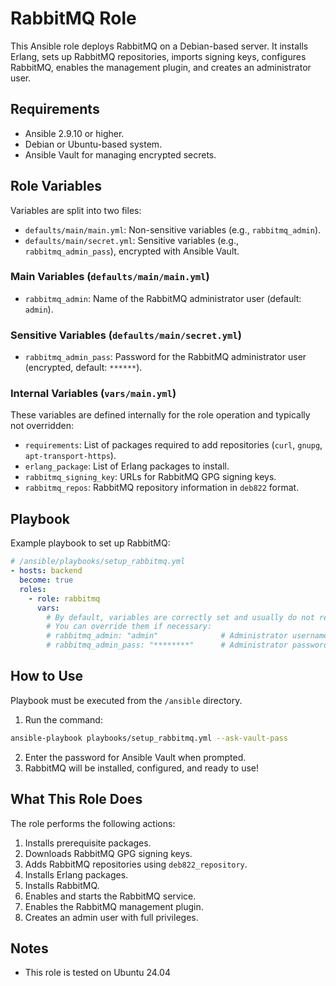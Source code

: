# RabbitMQ Role

This Ansible role deploys RabbitMQ on a Debian-based server. It installs Erlang, sets up RabbitMQ repositories, imports signing keys, configures RabbitMQ, enables the management plugin, and creates an administrator user.

## Requirements

* Ansible 2.9.10 or higher.
* Debian or Ubuntu-based system.
* Ansible Vault for managing encrypted secrets.

## Role Variables

Variables are split into two files:

* `defaults/main/main.yml`: Non-sensitive variables (e.g., `rabbitmq_admin`).
* `defaults/main/secret.yml`: Sensitive variables (e.g., `rabbitmq_admin_pass`), encrypted with Ansible Vault.

### Main Variables (`defaults/main/main.yml`)

* `rabbitmq_admin`: Name of the RabbitMQ administrator user (default: `admin`).

### Sensitive Variables (`defaults/main/secret.yml`)

* `rabbitmq_admin_pass`: Password for the RabbitMQ administrator user (encrypted, default: `******`).


### Internal Variables (`vars/main.yml`)

These variables are defined internally for the role operation and typically not overridden:

* `requirements`: List of packages required to add repositories (`curl`, `gnupg`, `apt-transport-https`).
* `erlang_package`: List of Erlang packages to install.
* `rabbitmq_signing_key`: URLs for RabbitMQ GPG signing keys.
* `rabbitmq_repos`: RabbitMQ repository information in `deb822` format.

## Playbook

Example playbook to set up RabbitMQ:

```yaml
# /ansible/playbooks/setup_rabbitmq.yml
- hosts: backend
  become: true
  roles:
    - role: rabbitmq
      vars:
        # By default, variables are correctly set and usually do not require changes.
        # You can override them if necessary:
        # rabbitmq_admin: "admin"              # Administrator username
        # rabbitmq_admin_pass: "********"      # Administrator password (from Vault)
```

## How to Use

Playbook must be executed from the `/ansible` directory.

1. Run the command:

```bash
ansible-playbook playbooks/setup_rabbitmq.yml --ask-vault-pass
```

2. Enter the password for Ansible Vault when prompted.
3. RabbitMQ will be installed, configured, and ready to use!

## What This Role Does

The role performs the following actions:

1. Installs prerequisite packages.
2. Downloads RabbitMQ GPG signing keys.
3. Adds RabbitMQ repositories using `deb822_repository`.
4. Installs Erlang packages.
5. Installs RabbitMQ.
6. Enables and starts the RabbitMQ service.
7. Enables the RabbitMQ management plugin.
8. Creates an admin user with full privileges.



## Notes

* This role is tested on Ubuntu 24.04
